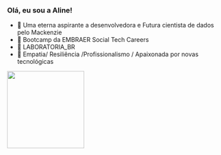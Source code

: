 ### Olá, eu sou a Aline!


- 🔭 Uma eterna aspirante a desenvolvedora e Futura cientista de dados pelo Mackenzie
- 🚀 Bootcamp da EMBRAER Social Tech Careers
- 🌱 LABORATORIA_BR 
- 👯 Empatia/ Resiliência /Profissionalismo / Apaixonada por novas tecnológicas

<div>
  <a href="https://github.com/Alinedev85">
  <img height="180em" src="https://github-readme-stats.vercel.app/api?username=Alinedev85&show_icons=true&theme=dracula&include_all_commits=true&count_private=true"/>
    </div>
